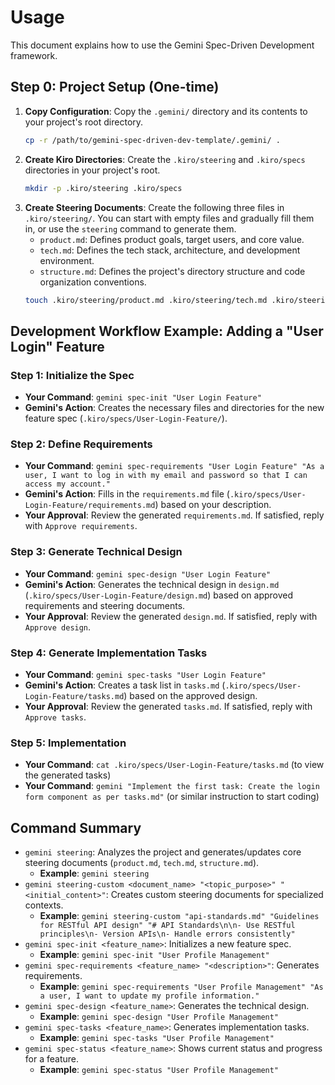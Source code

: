 # Usage

This document explains how to use the Gemini Spec-Driven Development framework.

## Step 0: Project Setup (One-time)

1.  **Copy Configuration**: Copy the `.gemini/` directory and its contents to your project's root directory.
    ```bash
    cp -r /path/to/gemini-spec-driven-dev-template/.gemini/ .
    ```
2.  **Create Kiro Directories**: Create the `.kiro/steering` and `.kiro/specs` directories in your project's root.
    ```bash
    mkdir -p .kiro/steering .kiro/specs
    ```
3.  **Create Steering Documents**: Create the following three files in `.kiro/steering/`. You can start with empty files and gradually fill them in, or use the `steering` command to generate them.
    - `product.md`: Defines product goals, target users, and core value.
    - `tech.md`: Defines the tech stack, architecture, and development environment.
    - `structure.md`: Defines the project's directory structure and code organization conventions.
    ```bash
    touch .kiro/steering/product.md .kiro/steering/tech.md .kiro/steering/structure.md
    ```

## Development Workflow Example: Adding a "User Login" Feature

### Step 1: Initialize the Spec

-   **Your Command**: `gemini spec-init "User Login Feature"`
-   **Gemini's Action**: Creates the necessary files and directories for the new feature spec (`.kiro/specs/User-Login-Feature/`).

### Step 2: Define Requirements

-   **Your Command**: `gemini spec-requirements "User Login Feature" "As a user, I want to log in with my email and password so that I can access my account."`
-   **Gemini's Action**: Fills in the `requirements.md` file (`.kiro/specs/User-Login-Feature/requirements.md`) based on your description.
-   **Your Approval**: Review the generated `requirements.md`. If satisfied, reply with `Approve requirements`.

### Step 3: Generate Technical Design

-   **Your Command**: `gemini spec-design "User Login Feature"`
-   **Gemini's Action**: Generates the technical design in `design.md` (`.kiro/specs/User-Login-Feature/design.md`) based on approved requirements and steering documents.
-   **Your Approval**: Review the generated `design.md`. If satisfied, reply with `Approve design`.

### Step 4: Generate Implementation Tasks

-   **Your Command**: `gemini spec-tasks "User Login Feature"`
-   **Gemini's Action**: Creates a task list in `tasks.md` (`.kiro/specs/User-Login-Feature/tasks.md`) based on the approved design.
-   **Your Approval**: Review the generated `tasks.md`. If satisfied, reply with `Approve tasks`.

### Step 5: Implementation

-   **Your Command**: `cat .kiro/specs/User-Login-Feature/tasks.md` (to view the generated tasks)
-   **Your Command**: `gemini "Implement the first task: Create the login form component as per tasks.md"` (or similar instruction to start coding)

## Command Summary

-   `gemini steering`: Analyzes the project and generates/updates core steering documents (`product.md`, `tech.md`, `structure.md`).
    -   **Example**: `gemini steering`
-   `gemini steering-custom <document_name> "<topic_purpose>" "<initial_content>"`: Creates custom steering documents for specialized contexts.
    -   **Example**: `gemini steering-custom "api-standards.md" "Guidelines for RESTful API design" "# API Standards\n\n- Use RESTful principles\n- Version APIs\n- Handle errors consistently"`
-   `gemini spec-init <feature_name>`: Initializes a new feature spec.
    -   **Example**: `gemini spec-init "User Profile Management"`
-   `gemini spec-requirements <feature_name> "<description>"`: Generates requirements.
    -   **Example**: `gemini spec-requirements "User Profile Management" "As a user, I want to update my profile information."`
-   `gemini spec-design <feature_name>`: Generates the technical design.
    -   **Example**: `gemini spec-design "User Profile Management"`
-   `gemini spec-tasks <feature_name>`: Generates implementation tasks.
    -   **Example**: `gemini spec-tasks "User Profile Management"`
-   `gemini spec-status <feature_name>`: Shows current status and progress for a feature.
    -   **Example**: `gemini spec-status "User Profile Management"`